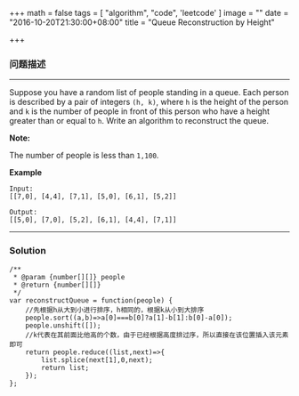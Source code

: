 +++
math = false
tags = [
    "algorithm", 
    "code",
    'leetcode'
]
image = ""
date = "2016-10-20T21:30:00+08:00"
title = "Queue Reconstruction by Height"

+++

### 问题描述
---
Suppose you have a random list of people standing in a queue. Each person is described by a pair of integers `(h, k)`, where `h` is the height of the person and `k` is the number of people in front of this person who have a height greater than or equal to `h`. Write an algorithm to reconstruct the queue.<!--more-->

**Note:**

The number of people is less than `1,100`.

**Example**

```
Input:
[[7,0], [4,4], [7,1], [5,0], [6,1], [5,2]]

Output:
[[5,0], [7,0], [5,2], [6,1], [4,4], [7,1]]
```

---

### Solution
```
/**
 * @param {number[][]} people
 * @return {number[][]}
 */
var reconstructQueue = function(people) {
    //先根据h从大到小进行排序，h相同的，根据k从小到大排序
    people.sort((a,b)=>a[0]===b[0]?a[1]-b[1]:b[0]-a[0]);
    people.unshift([]);
    //k代表在其前面比他高的个数，由于已经根据高度排过序，所以直接在该位置插入该元素即可
    return people.reduce((list,next)=>{
        list.splice(next[1],0,next);
        return list;
    });
};
```